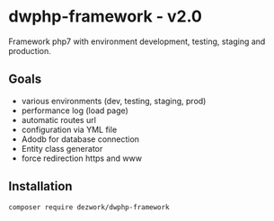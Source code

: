 # dwphp-framework - v2.0

Framework php7 with environment development, testing, staging and production.

## Goals

*  various environments (dev, testing, staging, prod)
*  performance log (load page)
*  automatic routes url
*  configuration via YML file
*  Adodb for database connection
*  Entity class generator
*  force redirection https and www



## Installation

```
composer require dezwork/dwphp-framework
```